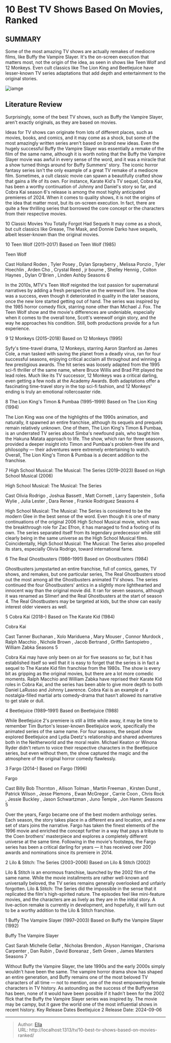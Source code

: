 # 10 Best TV Shows Based On Movies, Ranked


## SUMMARY 


 Some of the most amazing TV shows are actually remakes of mediocre films, like Buffy the Vampire Slayer. 
 It&#39;s the on-screen execution that matters most, not the origin of the idea, as seen in shows like Teen Wolf and 12 Monkeys. 
 Even cult classics like The Lion King and Beetlejuice have lesser-known TV series adaptations that add depth and entertainment to the original stories. 

![iamge](https://static1.srcdn.com/wordpress/wp-content/uploads/2024/01/william-zabka-as-johnny-lawrence-from-cobra-kai-joshua-bassett-as-ricky-from-high-school-musical-the-musical-the-series-sarah-michelle-gellar-as-buffy-summers-from-buffy-the-vampire-slayer.jpg)

## Literature Review
Surprisingly, some of the best TV shows, such as Buffy the Vampire Slayer, aren&#39;t exactly originals, as they are based on movies.




Ideas for TV shows can originate from lots of different places, such as movies, books, and comics, and it may come as a shock, but some of the most amazingly written series aren&#39;t based on brand new ideas. Even the hugely successful Buffy the Vampire Slayer was essentially a remake of the film of the same name, although it is worth noting that the Buffy the Vampire Slayer movie was awful in every sense of the word, and it was a miracle that a show turned things around for Buffy Summers&#39; story. The iconic horror fantasy series isn&#39;t the only example of a great TV remake of a mediocre film.
Sometimes, a cult classic movie can spawn a beautifully crafted show that gains a life of its own. For instance, Karate Kid&#39;s TV sequel, Cobra Kai, has been a worthy continuation of Johnny and Daniel&#39;s story so far, and Cobra Kai season 6&#39;s release is among the most highly anticipated premieres of 2024. When it comes to quality shows, it is not the origins of the idea that matter most, but its on-screen execution. In fact, there are quite a few thrilling series that borrowed the core concept or the characters from their respective movies.
            
 
 10 Classic Movies You Totally Forgot Had Sequels 
It may come as a shock, but cult classics like Grease, The Mask, and Donnie Darko have sequels, albeit lesser-known than the original movies.













 








 10  Teen Wolf (2011–2017) 
Based on Teen Wolf (1985)


 







 Teen Wolf 

 Cast   Holland Roden , Tyler Posey , Dylan Sprayberry , Melissa Ponzio , Tyler Hoechlin , Arden Cho , Crystal Reed , jr bourne , Shelley Hennig , Colton Haynes , Dylan O&#39;Brien , Linden Ashby    Seasons   6    




In the 2010s, MTV&#39;s Teen Wolf reignited the lost passion for supernatural narratives by adding a fresh perspective on the werewolf lore. The show was a success, even though it deteriorated in quality in the later seasons, once the new lore started getting out of hand. The series was inspired by the 1985 horror comedy flick, starring none other than Michael J. Fox. The Teen Wolf show and the movie&#39;s differences are undeniable, especially when it comes to the overall tone, Scott&#39;s werewolf origin story, and the way he approaches his condition. Still, both productions provide for a fun experience.





 9  12 Monkeys (2015–2018) 
Based on 12 Monkeys (1995)
        

Syfy&#39;s time-travel drama, 12 Monkeys, starring Aaron Stanford as James Cole, a man tasked with saving the planet from a deadly virus, ran for four successful seasons, enjoying critical acclaim all throughout and winning a few prestigious awards. The hit series was loosely adapted from the 1995 sci-fi thriller of the same name, where Bruce Willis and Brad Pitt played the lead roles. Much like its TV successor, 12 Monkeys was a critical darling, even getting a few nods at the Academy Awards. Both adaptations offer a fascinating time-travel story in the top sci-fi fashion, and 12 Monkeys&#39; ending is truly an emotional rollercoaster ride.





 8  The Lion King&#39;s Timon &amp; Pumbaa (1995–1999) 
Based on The Lion King (1994)
        

The Lion King was one of the highlights of the 1990s animation, and naturally, it spawned an entire franchise, although its sequels and prequels remain relatively unknown. One of them, The Lion King&#39;s Timon &amp; Pumbaa, is an underrated TV series about Simba&#39;s newfound pals, who taught him the Hakuna Matata approach to life. The show, which ran for three seasons, provided a deeper insight into Timon and Pumbaa&#39;s problem-free life and philosophy — their adventures were extremely entertaining to watch. Overall, The Lion King&#39;s Timon &amp; Pumbaa is a decent addition to the franchise.





 7  High School Musical: The Musical: The Series (2019–2023) 
Based on High School Musical (2006)
        

 High School Musical: The Musical: The Series 

 Cast   Olivia Rodrigo , Joshua Bassett , Matt Cornett , Larry Saperstein , Sofia Wylie , Julia Lester , Dara Renee , Frankie Rodriguez    Seasons   4    




High School Musical: The Musical: The Series is considered to be the modern Glee in the best sense of the word. Even though it is one of many continuations of the original 2006 High School Musical movie, which was the breakthrough role for Zac Efron, it has managed to find a footing of its own. The series separated itself from its legendary predecessor while still clearly being in the same universe as the High School Musical films. Coincidentally, High School Musical: The Musical: The Series also propelled its stars, especially Olivia Rodrigo, toward international fame.





 6  The Real Ghostbusters (1986–1991) 
Based on Ghostbusters (1984)
        

Ghostbusters jumpstarted an entire franchise, full of comics, games, TV shows, and remakes, but one particular series, The Real Ghostbusters stood out the most among all the Ghostbusters animated TV shows. The series continued the four Ghostbusters&#39; antics in a slightly more lighthearted and innocent way than the original movie did. It ran for seven seasons, although it was renamed as Slimer! and the Real Ghostbusters at the start of season 4. The Real Ghostbusters may be targeted at kids, but the show can easily interest older viewers as well.





 5  Cobra Kai (2018–) 
Based on The Karate Kid (1984)


 







 Cobra Kai 

 Cast   Tanner Buchanan , Xolo Mariduena , Mary Mouser , Connor Murdock , Ralph Macchio , Nichole Brown , Jacob Bertrand , Griffin Santopietro , William Zabka    Seasons   5    




Cobra Kai may have only been on air for five seasons so far, but it has established itself so well that it is easy to forget that the series is in fact a sequel to The Karate Kid film franchise from the 1980s. The show is every bit as gripping as the original movies, but there are a lot more comedic moments. Ralph Macchio and William Zabka have reprised their Karate Kid roles in Cobra Kai, and the series has been able to give more depth to both Daniel LaRusso and Johnny Lawrence. Cobra Kai is an example of a nostalgia-filled martial arts comedy-drama that hasn&#39;t allowed its narrative to get stale or dull.





 4  Beetlejuice (1989–1991) 
Based on Beetlejuice (1988)
        

While Beetlejuice 2&#39;s premiere is still a little while away, it may be time to remember Tim Burton&#39;s lesser-known Beetlejuice work, specifically the animated series of the same name. For four seasons, the sequel show explored Beetlejuice and Lydia Deetz&#39;s relationship and shared adventures both in the Neitherworld and the moral realm. Michael Keaton or Winona Ryder didn&#39;t return to voice their respective characters in the Beetlejuice series, but even without them, the show captured the magic and the atmosphere of the original horror comedy flawlessly.





 3  Fargo (2014–) 
Based on Fargo (1996)
        

 Fargo 

 Cast   Billy Bob Thornton , Allison Tolman , Martin Freeman , Kirsten Dunst , Patrick Wilson , Jesse Plemons , Ewan McGregor , Carrie Coon , Chris Rock , Jessie Buckley , Jason Schwartzman , Juno Temple , Jon Hamm    Seasons   5    




Over the years, Fargo became one of the best modern anthology series. Each season, the story takes place in a different era and location, and a new set of stars joins the narrative. Fargo has taken the finest elements of the 1996 movie and enriched the concept further in a way that pays a tribute to the Coen brothers&#39; masterpiece and explores a completely different universe at the same time. Following in the movie&#39;s footsteps, the Fargo series has been a critical darling for years — it has received over 200 awards and nominations since its premiere in 2014.





 2  Lilo &amp; Stitch: The Series (2003–2006) 
Based on Lilo &amp; Stitch (2002)
        

Lilo &amp; Stitch is an enormous franchise, launched by the 2002 film of the same name. While the movie installments are rather well-known and universally beloved, the TV series remains generally overlooked and unfairly forgotten. Lilo &amp; Stitch: The Series did the impossible in the sense that it replicated the film&#39;s high-spirited nature. The episodes feel like mini-feature movies, and the characters are as lively as they are in the initial story. A live-action remake is currently in development, and hopefully, it will turn out to be a worthy addition to the Lilo &amp; Stitch franchise.





 1  Buffy The Vampire Slayer (1997–2003) 
Based on Buffy the Vampire Slayer (1992)


 







 Buffy The Vampire Slayer 

 Cast   Sarah Michelle Gellar , Nicholas Brendon , Alyson Hannigan , Charisma Carpenter , Dan Rubin , David Boreanaz , Seth Green , James Marsters    Seasons   7    




Without Buffy the Vampire Slayer, the late 1990s and the early 2000s simply wouldn&#39;t have been the same. The vampire horror drama show has shaped an entire generation, and Buffy remains one of the most beloved TV characters of all time — not to mention, one of the most empowering female characters in TV history. As astounding as the success of the Buffyverse has been, none of it would have been possible if it hadn&#39;t been for the 2002 flick that the Buffy the Vampire Slayer series was inspired by. The movie may be campy, but it gave the world one of the most influential shows in recent history.
   Key Release Dates             Beetlejuice 2 Release Date: 2024-09-06      

---

> Author: [Ella](https://instagram.hk.cn/)  
> URL: http://localhost:1313/tv/10-best-tv-shows-based-on-movies-ranked/  

